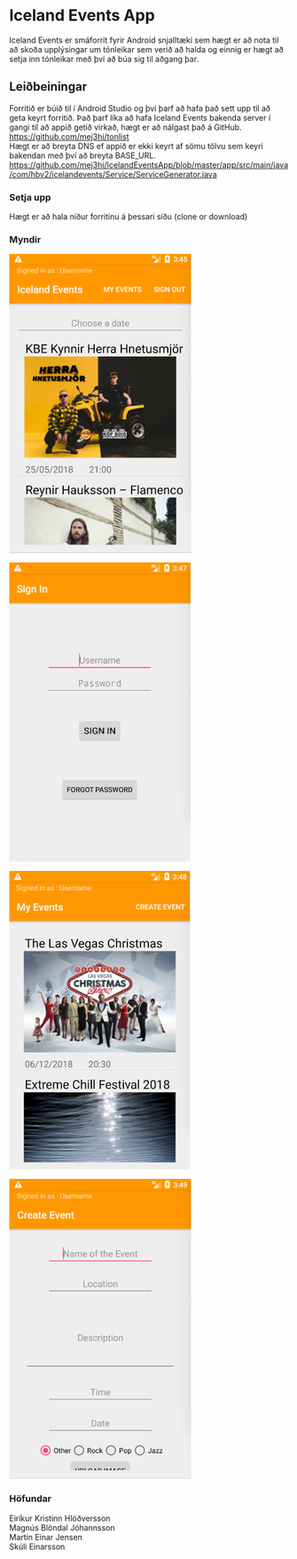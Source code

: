 # Iceland Events App

Iceland Events er smáforrit fyrir Android snjalltæki sem hægt er að nota til að skoða upplýsingar um tónleikar sem verið að halda og einnig er hægt að setja inn tónleikar með því að búa sig til aðgang þar.

## Leiðbeiningar
Forritið er búið til í Android Studio og því þarf að hafa það sett upp til að geta keyrt forritið. Það þarf líka að hafa Iceland Events bakenda server í gangi til að appið getið virkað, hægt er að nálgast það á GitHub. https://github.com/mej3hi/tonlist  
Hægt er að breyta DNS ef appið er ekki keyrt af sömu tölvu sem keyri bakendan með því að breyta BASE_URL. https://github.com/mej3hi/IcelandEventsApp/blob/master/app/src/main/java/com/hbv2/icelandevents/Service/ServiceGenerator.java

### Setja upp
Hægt er að hala niður forritinu á þessari síðu (clone or download)

### Myndir

![Alt tag](https://raw.githubusercontent.com/mej3hi/screenshot/master/myndIEA1.PNG)


![Alt tag](https://raw.githubusercontent.com/mej3hi/screenshot/master/myndIEA2.PNG)


![Alt tag](https://raw.githubusercontent.com/mej3hi/screenshot/master/myndIEA3.PNG)


![Alt tag](https://raw.githubusercontent.com/mej3hi/screenshot/master/myndIEA4.PNG)

### Höfundar
Eiríkur Kristinn Hlöðversson  
Magnús Blöndal Jóhannsson  
Martin Einar Jensen  
Skúli Einarsson



